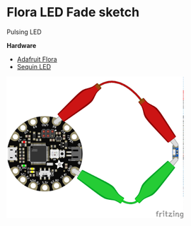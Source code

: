 # Flora LED Fade sketch

Pulsing LED 

**Hardware**
- [Adafruit Flora](https://www.adafruit.com/product/659)
- [Sequin LED](https://www.adafruit.com/product/1755)

<img src="./flora_led_fade_bb.png?raw=true" width="400" alt="circuit diagram">
